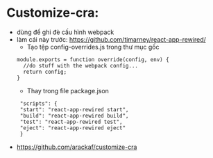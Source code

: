 # Customize-cra:

- dùng để ghi đè cấu hình webpack
- làm cái này trước: https://github.com/timarney/react-app-rewired/
  - Tạo tệp config-overrides.js trong thư mục gốc
  ```
  module.exports = function override(config, env) {
    //do stuff with the webpack config...
    return config;
  }
  ```
  - Thay trong file package.json
  ```
   "scripts": {
   "start": "react-app-rewired start",
   "build": "react-app-rewired build",
   "test": "react-app-rewired test",
   "eject": "react-app-rewired eject"
   }
  ```
- https://github.com/arackaf/customize-cra
